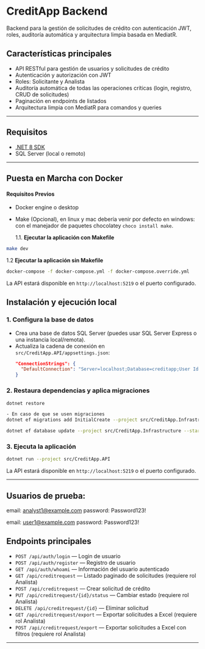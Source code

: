 # CreditApp Backend

Backend para la gestión de solicitudes de crédito con autenticación JWT, roles, auditoría automática y arquitectura limpia basada en MediatR.

## Características principales

- API RESTful para gestión de usuarios y solicitudes de crédito
- Autenticación y autorización con JWT
- Roles: Solicitante y Analista
- Auditoría automática de todas las operaciones críticas (login, registro, CRUD de solicitudes)
- Paginación en endpoints de listados
- Arquitectura limpia con MediatR para comandos y queries

---

## Requisitos

- [.NET 8 SDK](https://dotnet.microsoft.com/download/dotnet/8.0)
- SQL Server (local o remoto)

---

## Puesta en Marcha con Docker

#### Requisitos Previos

- Docker engine o desktop
- Make (Opcional), en linux y mac debería venir por defecto en windows: con el manejador de paquetes chocolatey `choco install make`.

  1.1. **Ejecutar la aplicación con Makefile**

```bash
make dev
```

1.2 **Ejecutar la aplicación sin Makefile**

```bash
docker-compose -f docker-compose.yml -f docker-compose.override.yml
```
La API estará disponible en `http://localhost:5219` o el puerto configurado.

## Instalación y ejecución local

### 1. Configura la base de datos

- Crea una base de datos SQL Server (puedes usar SQL Server Express o una instancia local/remota).
- Actualiza la cadena de conexión en `src/CreditApp.API/appsettings.json`:
  ```json
  "ConnectionStrings": {
    "DefaultConnection": "Server=localhost;Database=creditapp;User Id=sa;Password=TuPassword;TrustServerCertificate=True;"
  }
  ```

### 2. Restaura dependencias y aplica migraciones

```bash
dotnet restore

- En caso de que se usen migraciones
dotnet ef migrations add InitialCreate --project src/CreditApp.Infrastructure --startup-project src/CreditApp.API

dotnet ef database update --project src/CreditApp.Infrastructure --startup-project src/CreditApp.API
```

### 3. Ejecuta la aplicación

```bash
dotnet run --project src/CreditApp.API
```

La API estará disponible en `http://localhost:5219` o el puerto configurado.

---

## Usuarios de prueba:

email: analyst1@example.com
password: Password123!

email: user1@example.com
password: Password123!

## Endpoints principales

- `POST /api/auth/login` — Login de usuario
- `POST /api/auth/register` — Registro de usuario
- `GET /api/auth/whoami` — Información del usuario autenticado
- `GET /api/creditrequest` — Listado paginado de solicitudes (requiere rol Analista)
- `POST /api/creditrequest` — Crear solicitud de crédito
- `PUT /api/creditrequest/{id}/status` — Cambiar estado (requiere rol Analista)
- `DELETE /api/creditrequest/{id}` — Eliminar solicitud
- `GET /api/creditrequest/export` — Exportar solicitudes a Excel (requiere rol Analista)
- `POST /api/creditrequest/export` — Exportar solicitudes a Excel con filtros (requiere rol Analista)

---

